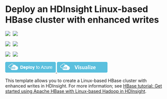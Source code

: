 # Deploy an HDInsight Linux-based HBase cluster with enhanced writes

<IMG SRC="https://azbotstorage.blob.core.windows.net/badges/101-hdinsight-hbase-enhancedwrite/PublicLastTestDate.svg" />&nbsp;
<IMG SRC="https://azbotstorage.blob.core.windows.net/badges/101-hdinsight-hbase-enhancedwrite/PublicDeployment.svg" />&nbsp;

<IMG SRC="https://azbotstorage.blob.core.windows.net/badges/101-hdinsight-hbase-enhancedwrite/FairfaxLastTestDate.svg" />&nbsp;
<IMG SRC="https://azbotstorage.blob.core.windows.net/badges/101-hdinsight-hbase-enhancedwrite/FairfaxDeployment.svg" />&nbsp;

<IMG SRC="https://azbotstorage.blob.core.windows.net/badges/101-hdinsight-hbase-enhancedwrite/BestPracticeResult.svg" />&nbsp;
<IMG SRC="https://azbotstorage.blob.core.windows.net/badges/101-hdinsight-hbase-enhancedwrite/CredScanResult.svg" />&nbsp;

<a href="https://portal.azure.com/#create/Microsoft.Template/uri/https%3A%2F%2Fraw.githubusercontent.com%2FAzure%2Fazure-quickstart-templates%2Fmaster%2F101-hdinsight-hbase-enhancedwrite%2Fazuredeploy.json" target="_blank">
    <img src="https://raw.githubusercontent.com/Azure/azure-quickstart-templates/master/1-CONTRIBUTION-GUIDE/images/deploytoazure.png"/>
</a>
<a href="http://armviz.io/#/?load=https%3A%2F%2Fraw.githubusercontent.com%2FAzure%2Fazure-quickstart-templates%2Fmaster%2F101-hdinsight-hbase-enhancedwrite%2Fazuredeploy.json" target="_blank">
    <img src="https://raw.githubusercontent.com/Azure/azure-quickstart-templates/master/1-CONTRIBUTION-GUIDE/images/visualizebutton.png"/>
</a>

This template allows you to create a Linux-based HBase cluster with enhanced writes in HDInsight. For more information; see <a href="https://docs.microsoft.com/azure/hdinsight/hdinsight-hbase-tutorial-get-started-linux">HBase tutorial: Get started using Apache HBase with Linux-based Hadoop in HDInsight</a>.
